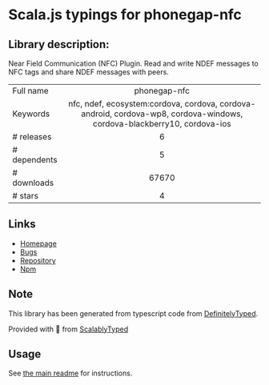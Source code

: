 
# Scala.js typings for phonegap-nfc


## Library description:
Near Field Communication (NFC) Plugin. Read and write NDEF messages to NFC tags and share NDEF messages with peers.

|                    |                 |
| ------------------ | :-------------: |
| Full name          | phonegap-nfc |
| Keywords           | nfc, ndef, ecosystem:cordova, cordova, cordova-android, cordova-wp8, cordova-windows, cordova-blackberry10, cordova-ios |
| # releases         | 6 |
| # dependents       | 5 |
| # downloads        | 67670 |
| # stars            | 4 |

## Links
- [Homepage](https://github.com/chariotsolutions/phonegap-nfc#readme)
- [Bugs](https://github.com/chariotsolutions/phonegap-nfc/issues)
- [Repository](https://github.com/chariotsolutions/phonegap-nfc)
- [Npm](https://www.npmjs.com/package/phonegap-nfc)
    


## Note
This library has been generated from typescript code from [DefinitelyTyped](https://definitelytyped.org).

Provided with :purple_heart: from [ScalablyTyped](https://github.com/oyvindberg/ScalablyTyped)

## Usage
See [the main readme](../../readme.md) for instructions.


